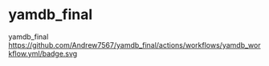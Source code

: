 # yamdb_final
yamdb_final
https://github.com/Andrew7567/yamdb_final/actions/workflows/yamdb_workflow.yml/badge.svg